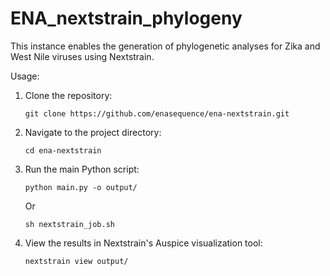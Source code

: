 # ENA_nextstrain_phylogeny


This instance enables the generation of phylogenetic analyses for Zika and West Nile viruses using Nextstrain.

Usage:

1. Clone the repository:
   ```
   git clone https://github.com/enasequence/ena-nextstrain.git
   ```

2. Navigate to the project directory:
   ```
   cd ena-nextstrain
   ```

3. Run the main Python script:
   ```
   python main.py -o output/
   ```
   Or
   ```
   sh nextstrain_job.sh
   ```

4. View the results in Nextstrain's Auspice visualization tool:
   ```
   nextstrain view output/
   ```
